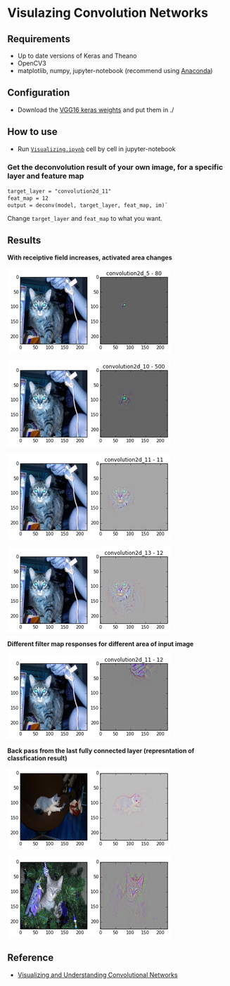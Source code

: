 # Visulazing Convolution Networks

## Requirements

- Up to date versions of Keras and Theano
- OpenCV3
- matplotlib, numpy, jupyter-notebook (recommend using [Anaconda](https://www.continuum.io/downloads))

## Configuration
- Download the [VGG16 keras weights](https://gist.github.com/baraldilorenzo/07d7802847aaad0a35d3) and put them in ./

## How to use
- Run [`Visualizing.ipynb`](./Visualizing.ipynb) cell by cell in jupyter-notebook


### Get the deconvolution result of your own image, for a specific layer and feature map

    target_layer = "convolution2d_11"
    feat_map = 12
    output = deconv(model, target_layer, feat_map, im)`
Change `target_layer` and `feat_map` to what you want.


## Results
**With receiptive field increases, activated area changes**

![conv1.png](./Figures/conv1.png)  

![conv2.png](./Figures/conv2.png)  

![conv3.png](./Figures/conv3.png)  

![conv4.png](./Figures/conv4.png)  

**Different filter map responses for different area of input image**

![convAnother.png](./Figures/convAnother.png)  

**Back pass from the last fully connected layer (represntation of classfication result)**

![convCat1.png](./Figures/convCat1.png)  

![convCat2.png](./Figures/convCat2.png)  

## Reference

- [Visualizing and Understanding Convolutional Networks](https://arxiv.org/pdf/1311.2901v1.pdf)
